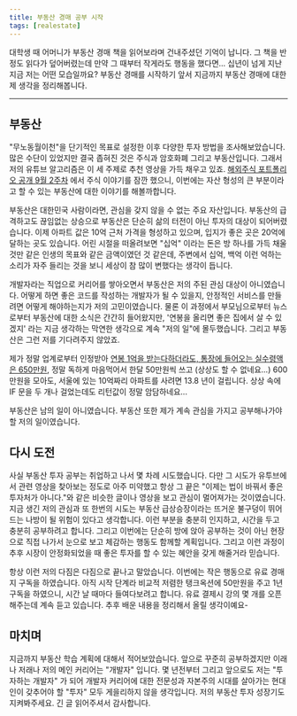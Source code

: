 ```yaml
---
title: 부동산 경매 공부 시작
tags: [realestate]
---
```


대학생 때 어머니가 부동산 경매 책을 읽어보라며 건내주셨던 기억이 납니다. 그 책을 반정도 읽다가 덮어버렸는데 만약 그 때부터 작게라도 행동을 했다면... 십년이 넘게 지난 지금 저는 어떤 모습일까요? 부동산 경매를 시작하기 앞서 지금까지 부동산 경매에 대한 제 생각을 정리해봅니다.

<!--truncate-->

---

## 부동산
"무노동월이천"을 단기적인 목표로 설정한 이후 다양한 투자 방법을 조사해보았습니다. 많은 수단이 있었지만 결국 좁혀진 것은 주식과 암호화폐 그리고 부동산입니다. 그래서 저의 유튜브 알고리즘은 이 세 주제로 추천 영상을 가득 채우고 있죠. [해외주식 포트폴리오 공개 9월 2주차](https://dezang.net/blog/2021/09/12/sharing-portfolio) 에서 주식 이야기를 잠깐 했으니, 이번에는 자산 형성의 큰 부분이라고 할 수 있는 부동산에 대한 이야기를 해볼까합니다.

부동산은 대한민국 사람이라면, 관심을 갖지 않을 수 없는 주요 자산입니다. 부동산의 급격하고도 끊임없는 상승으로 부동산은 단순히 삶의 터전이 아닌 투자의 대상이 되어버렸습니다. 이제 아파트 값은 10억 근처 가격을 형성하고 있으며, 입지가 좋은 곳은 20억에 달하는 곳도 있습니다. 어린 시절을 떠올려보면 "십억" 이라는 돈은 방 하나를 가득 채울 것만 같은 인생의 목표와 같은 금액이였던 것 같은데, 주변에서 십억, 백억 이런 억하는 소리가 자주 들리는 것을 보니 세상이 참 많이 변했다는 생각이 듭니다. 

개발자라는 직업으로 커리어를 쌓아오면서 부동산은 저의 주된 관심 대상이 아니였습니다. 어떻게 하면 좋은 코드를 작성하는 개발자가 될 수 있을지, 안정적인 서비스를 만들려면 어떻게 해야하는지가 저의 고민이였습니다. 물론 이 과정에서 부모님으로부터 뉴스로부터 부동산에 대한 소식은 간간히 들어왔지만, '연봉을 올리면 좋은 집에서 살 수 있겠지' 라는 지금 생각하는 막연한 생각으로 계속 "저의 일"에 몰두했습니다. 그리고 부동산은 그런 저를 기다려주지 않았죠.

제가 정말 업계로부터 인정받아 [연봉 1억을 받는다하더라도, 통장에 들어오는 실수령액은 650만원](https://work.calculate.co.kr/actual-annual-salary-table/), 정말 독하게 마음먹어서 한달 50만원씩 쓰고 (상상도 할 수 없네요...) 600만원을 모아도, 서울에 있는 10억짜리 아파트를 사려면 13.8 년이 걸립니다. 상상 속에 IF 문을 두 개나 걸었는데도 리턴값이 정말 암담하네요...

부동산은 남의 일이 아니였습니다. 부동산 또한 제가 계속 관심을 가지고 공부해나가야 할 저의 일이였습니다.

## 다시 도전
사실 부동산 투자 공부는 취업하고 나서 몇 차례 시도했습니다. 다만 그 시도가 유투브에서 관련 영상을 찾아보는 정도로 아주 미약했고 항상 그 끝은 "이제는 법이 바꿔서 좋은 투자처가 아니다."와 같은 비슷한 글이나 영상을 보고 관심이 멀어져가는 것이였습니다. 지금 생긴 저의 관심과 또 한번의 시도는 부동산 급상승장이라는 뜨거운 불구덩이 뛰어드는 나방이 될 위험이 있다고 생각합니다. 이런 부분을 충분히 인지하고, 시간을 두고 충분히 공부하려고 합니다. 그리고 이번에는 단순히 방에 앉아 공부하는 것이 아닌 현장으로 직접 나가서 눈으로 보고 체감하는 행동도 함께할 계획입니다. 그리고 이런 과정이 추후 시장이 안정화되었을 때 좋은 투자를 할 수 있는 혜안을 갖게 해줄거라 믿습니다.

항상 이런 저의 다짐은 다짐으로 끝나고 말았습니다. 이번에는 작은 행동으로 유료 경매지 구독을 하였습니다. 아직 시작 단계라 비교적 저렴한 탱크옥션에 50만원을 주고 1년 구독을 하였으니, 시간 날 때마다 들여다보려고 합니다. 유료 결제시 강의 몇 개를 오픈해주는데 계속 듣고 있습니다. 추후 배운 내용을 정리해서 올릴 생각이예요-

## 마치며
지금까지 부동산 학습 계획에 대해서 적어보았습니다. 앞으로 꾸준히 공부하겠지만 이래나 저래나 저의 메인 커리어는 "개발자" 입니다. 몇 년전부터 그리고 앞으로도 저는 "투자하는 개발자" 가 되어 개발자 커리어에 대한 전문성과 자본주의 시대를 살아가는 현대인이 갖추어야 할 "투자" 모두 게을리하지 않을 생각입니다. 저의 부동산 투자 성장기도 지켜봐주세요. 긴 글 읽어주셔서 감사합니다. 

